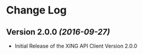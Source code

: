 Change Log
==========

Version 2.0.0 *(2016-09-27)*
----------------------------

 * Initial Release of the XING API Client Version 2.0.0 